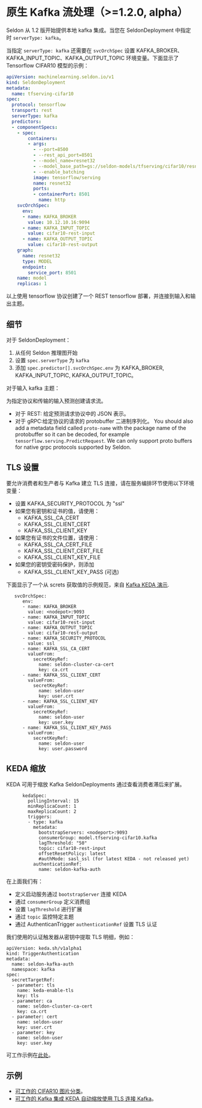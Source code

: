 # 原生 Kafka 流处理（>=1.2.0, alpha）

Seldon 从 1.2 版开始提供本地 kafka 集成。当您在 SeldonDeployment 中指定时 `serverType: kafka`。

当指定 `serverType: kafka` 还需要在 `svcOrchSpec` 设置 KAFKA_BROKER、KAFKA_INPUT_TOPIC、KAFKA_OUTPUT_TOPIC 环境变量。下面显示了 Tensorflow CIFAR10 模型的示例：

```yaml
apiVersion: machinelearning.seldon.io/v1
kind: SeldonDeployment
metadata:
  name: tfserving-cifar10
spec:
  protocol: tensorflow
  transport: rest
  serverType: kafka  
  predictors:
  - componentSpecs:
    - spec:
        containers:
        - args: 
          - --port=8500
          - --rest_api_port=8501
          - --model_name=resnet32
          - --model_base_path=gs://seldon-models/tfserving/cifar10/resnet32
          - --enable_batching
          image: tensorflow/serving
          name: resnet32
          ports:
          - containerPort: 8501
            name: http
    svcOrchSpec:
      env:
      - name: KAFKA_BROKER
        value: 10.12.10.16:9094
      - name: KAFKA_INPUT_TOPIC
        value: cifar10-rest-input
      - name: KAFKA_OUTPUT_TOPIC
        value: cifar10-rest-output
    graph:
      name: resnet32
      type: MODEL
      endpoint:
        service_port: 8501
    name: model
    replicas: 1
```

以上使用 tensorflow 协议创建了一个 REST tensorflow 部署，并连接到输入和输出主题。

## 细节

对于 SeldonDeployment：

 1. 从任何 Seldon 推理图开始
 1. 设置 `spec.serverType` 为 `kafka`
 1. 添加 `spec.predictor[].svcOrchSpec.env` 为 KAFKA_BROKER, KAFKA_INPUT_TOPIC, KAFKA_OUTPUT_TOPIC。

对于输入 kafka 主题：

为指定协议和传输的输入预测创建请求流。

 * 对于 REST: 给定预测请求协议中的 JSON 表示。
 * 对于 gRPC:给定协议的请求的 protobuffer 二进制序列化。 You should also add a metadata field called `proto-name` with the package name of the protobuffer so it can be decoded, for example `tensorflow.serving.PredictRequest`. We can only support proto buffers for native grpc protocols supported by Seldon.


## TLS 设置

要允许消费者和生产者与 Kafka 建立 TLS 连接，请在服务编排环节使用以下环境变量：

  * 设置  KAFKA_SECURITY_PROTOCOL 为 "ssl"
  * 如果您有密钥和证书的值，请使用：
     * KAFKA_SSL_CA_CERT
     * KAFKA_SSL_CLIENT_CERT
     * KAFKA_SSL_CLIENT_KEY
  * 如果您有证书的文件位置，请使用：
     * KAFKA_SSL_CA_CERT_FILE
     * KAFKA_SSL_CLIENT_CERT_FILE
     * KAFKA_SSL_CLIENT_KEY_FILE
  * 如果您的密钥受密码保护，则添加
     * KAFKA_SSL_CLIENT_KEY_PASS (可选)

下面显示了一个从 screts 获取值的示例规范，来自 [Kafka KEDA 演示](../examples/kafka_keda.html).

```
   svcOrchSpec:
      env:
      - name: KAFKA_BROKER
        value: <nodepot>:9093
      - name: KAFKA_INPUT_TOPIC
        value: cifar10-rest-input
      - name: KAFKA_OUTPUT_TOPIC
        value: cifar10-rest-output
      - name: KAFKA_SECURITY_PROTOCOL
        value: ssl
      - name: KAFKA_SSL_CA_CERT
        valueFrom:
          secretKeyRef:
            name: seldon-cluster-ca-cert
            key: ca.crt
      - name: KAFKA_SSL_CLIENT_CERT
        valueFrom:
          secretKeyRef:
            name: seldon-user
            key: user.crt
      - name: KAFKA_SSL_CLIENT_KEY
        valueFrom:
          secretKeyRef:
            name: seldon-user
            key: user.key
      - name: KAFKA_SSL_CLIENT_KEY_PASS
        valueFrom:
          secretKeyRef:
            name: seldon-user
            key: user.password
```

## KEDA 缩放

KEDA 可用于缩放 Kafka SeldonDeployments 通过查看消费者滞后来扩展。

```
      kedaSpec:
        pollingInterval: 15
        minReplicaCount: 1
        maxReplicaCount: 2
        triggers:
        - type: kafka
          metadata:
            bootstrapServers: <nodeport>:9093
            consumerGroup: model.tfserving-cifar10.kafka
            lagThreshold: "50"
            topic: cifar10-rest-input
            offsetResetPolicy: latest
            #authMode: sasl_ssl (for latest KEDA - not released yet)
          authenticationRef:
            name: seldon-kafka-auth
```

在上面我们有：

 * 定义启动服务通过 `bootstrapServer` 连接 KEDA
 * 通过 `consumerGroup` 定义消费组
 * 设置 `lagThreshold` 进行扩展
 * 通过 `topic` 监控特定主题
 * 通过 AuthenticanTrigger `authenticationRef` 设置 TLS 认证

我们使用的认证触发器从密钥中提取 TLS 明细，例如：

```
apiVersion: keda.sh/v1alpha1
kind: TriggerAuthentication
metadata:
  name: seldon-kafka-auth
  namespace: kafka
spec:
  secretTargetRef:
  - parameter: tls
    name: keda-enable-tls
    key: tls
  - parameter: ca
    name: seldon-cluster-ca-cert
    key: ca.crt
  - parameter: cert
    name: seldon-user
    key: user.crt
  - parameter: key
    name: seldon-user
    key: user.key
```

可工作示例在[此处](../examples/kafka_keda.html)。

## 示例

 * [可工作的 CIFAR10 图片分类](../examples/cifar10_kafka.html)。
 * [可工作的 Kafka 集成 KEDA 自动缩放使用 TLS 连接 Kafka](../examples/kafka_keda.html)。
